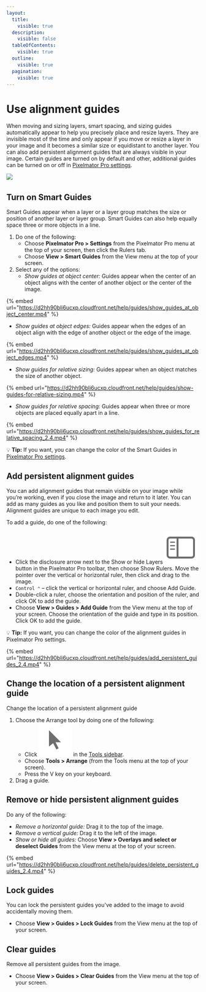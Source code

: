 ```yaml
---
layout:
  title:
    visible: true
  description:
    visible: false
  tableOfContents:
    visible: true
  outline:
    visible: true
  pagination:
    visible: true
---
```


# Use alignment guides

When moving and sizing layers, smart spacing, and sizing guides automatically appear to help you precisely place and resize layers. They are invisible most of the time and only appear if you move or resize a layer in your image and it becomes a similar size or equidistant to another layer. You can also add persistent alignment guides that are always visible in your image. Certain guides are turned on by default and other, additional guides can be turned on or off in [Pixelmator Pro settings](../pixelmator-pro-basics/pixelmator-pro-settings/).

![](https://help.pixelmator.com/pixelmator-pro/3.5/assets/English/1654518512000.jpeg)

## **Turn on Smart Guides**

Smart Guides appear when a layer or a layer group matches the size or position of another layer or layer group. Smart Guides can also help equally space three or more objects in a line.

1. Do one of the following:
   * Choose **Pixelmator Pro > Settings** from the Pixelmator Pro menu at the top of your screen, then click the Rulers tab.
   * Choose **View > Smart Guides** from the View menu at the top of your screen.
2. Select any of the options:
   * _Show guides at object center:_ Guides appear when the center of an object aligns with the center of another object or the center of the image.

{% embed url="https://d2hh90bli6ucxp.cloudfront.net/help/guides/show_guides_at_object_center.mp4" %}



* _Show guides at object edges:_ Guides appear when the edges of an object align with the edge of another object or the edge of the image.

{% embed url="https://d2hh90bli6ucxp.cloudfront.net/help/guides/show_guides_at_object_edges.mp4" %}

* _Show guides for relative sizing:_ Guides appear when an object matches the size of another object.

{% embed url="https://d2hh90bli6ucxp.cloudfront.net/help/guides/show-guides-for-relative-sizing.mp4" %}

* _Show guides for relative spacing:_ Guides appear when three or more objects are placed equally apart in a line.

{% embed url="https://d2hh90bli6ucxp.cloudfront.net/help/guides/show_guides_for_relative_spacing_2.4.mp4" %}



:bulb: **Tip:** If you want, you can change the color of the Smart Guides in [Pixelmator Pro settings](../pixelmator-pro-basics/pixelmator-pro-settings/).

## Add persistent alignment guides

You can add alignment guides that remain visible on your image while you’re working, even if you close the image and return to it later. You can add as many guides as you like and position them to suit your needs. Alignment guides are unique to each image you edit.&#x20;

To add a guide, do one of the following:

* Click the disclosure arrow next to the Show or hide Layers <img src="../.gitbook/assets/Panel.png" alt="" data-size="line"> button in the Pixelmator Pro toolbar, then choose Show Rulers. Move the pointer over the vertical or horizontal ruler, then click and drag to the image.
* `Control ⌃` – click the vertical or horizontal ruler, and choose Add Guide.
* Double-click a ruler, choose the orientation and position of the ruler, and click OK to add the guide.
* Choose **View > Guides > Add Guide** from the View menu at the top of your screen. Choose the orientation of the guide and type in its position. Click OK to add the guide.

:bulb: **Tip:** If you want, you can change the color of the alignment guides in Pixelmator Pro settings.

{% embed url="https://d2hh90bli6ucxp.cloudfront.net/help/guides/add_persistent_guides_2.4.mp4" %}

## Change the location of a persistent alignment guide

Change the location of a persistent alignment guide

1. Choose the Arrange tool by doing one of the following:
   * Click <img src="../.gitbook/assets/Arrange.png" alt="" data-size="line"> in the [Tools sidebar](https://help.pixelmator.com/pixelmator-pro/3.5/#glossary).
   * Choose **Tools > Arrange** (from the Tools menu at the top of your screen).
   * Press the V key on your keyboard.
2. Drag a guide.

## Remove or hide persistent alignment guides

Do any of the following:

* _Remove a horizontal guide:_ Drag it to the top of the image.
* _Remove a vertical guide:_ Drag it to the left of the image.
* _Show or hide all guides:_ Choose **View > Overlays and select or deselect Guides** from the View menu at the top of your screen.

{% embed url="https://d2hh90bli6ucxp.cloudfront.net/help/guides/delete_persistent_guides_2.4.mp4" %}

## Lock guides

You can lock the persistent guides you've added to the image to avoid accidentally moving them.

* Choose **View > Guides > Lock Guides** from the View menu at the top of your screen.

## Clear guides

Remove all persistent guides from the image.

* Choose **View > Guides > Clear Guides** from the View menu at the top of your screen.

